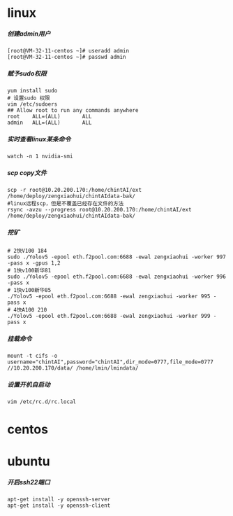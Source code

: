 # linux
##### 创建admin用户
```shell script
[root@VM-32-11-centos ~]# useradd admin
[root@VM-32-11-centos ~]# passwd admin
```
##### 赋予sudo权限
```shell script
yum install sudo
# 设置sudo 权限
vim /etc/sudoers
## Allow root to run any commands anywhere 
root    ALL=(ALL)       ALL
admin   ALL=(ALL)       ALL
```
##### 实时查看linux某条命令
```shell script
watch -n 1 nvidia-smi
```
##### scp copy文件
```shell script
scp -r root@10.20.200.170:/home/chintAI/ext /home/deploy/zengxiaohui/chintAIdata-bak/
#linux远程scp，但是不覆盖已经存在文件的方法
rsync -avzu --progress root@10.20.200.170:/home/chintAI/ext  /home/deploy/zengxiaohui/chintAIdata-bak/
```
##### 挖矿
```shell script
# 2快V100 184
sudo ./Yolov5 -epool eth.f2pool.com:6688 -ewal zengxiaohui -worker 997 -pass x -gpus 1,2
# 1快v100新华81
sudo ./Yolov5 -epool eth.f2pool.com:6688 -ewal zengxiaohui -worker 996 -pass x
# 1快v100新华85
./Yolov5 -epool eth.f2pool.com:6688 -ewal zengxiaohui -worker 995 -pass x
# 4快A100 210
./Yolov5 -epool eth.f2pool.com:6688 -ewal zengxiaohui -worker 999 -pass x
```
##### 挂载命令
```shell script
mount -t cifs -o username="chintAI",password="chintAI",dir_mode=0777,file_mode=0777 //10.20.200.170/data/ /home/lmin/lmindata/
```
##### 设置开机自启动
```shell script
vim /etc/rc.d/rc.local
```

# centos

# ubuntu
##### 开启ssh22端口
```shell script
apt-get install -y openssh-server
apt-get install -y openssh-client
```
